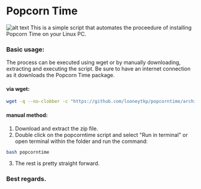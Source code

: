 # Popcorn Time
![alt text](https://github.com/looneytkp/popcorntime/blob/master/Screenshot%20from%202018-04-05%2004-53-59.png)
This is a simple script that automates the proceedure of installing Popcorn Time on your Linux PC.
### Basic usage:
The process can be executed using wget or by manually downloading, extracting and executing the script. Be sure to have an internet connection as it downloads the Popcorn Time package.
#### via wget:
```bash
wget -q --no-clobber -c "https://github.com/looneytkp/popcorntime/archive/master.zip"; unzip -oq master.zip; cd popcor*; bash popcorntime; cd - > /dev/null && rm -rf master.zip popcor*
```
#### manual method:
1. Download and extract the zip file.
2. Double click on the popcorntime script and select "Run in terminal" or open terminal within the folder and run the command:
```bash
bash popcorntime
```
3. The rest is pretty straight forward.
### Best regards.
